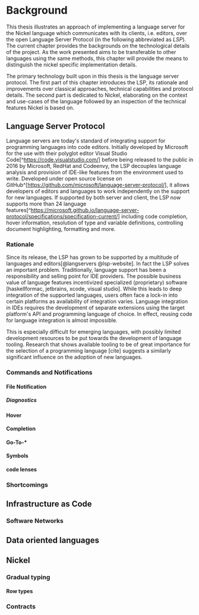 # Background

This thesis illustrates an approach of implementing a language server for the Nickel language which communicates with its clients, i.e. editors, over the open Language Server Protocol (in the following abbreviated as *LSP*).
The current chapter provides the backgrounds on the technological details of the project.
As the work presented aims to be transferable to other languages using the same methods, this chapter will provide the means to distinguish the nickel specific implementation details.

The primary technology built upon in this thesis is the language server protocol.
The first part of this chapter introduces the LSP, its rationale and improvements over classical approaches, technical capabilities and protocol details. 
The second part is dedicated to Nickel, elaborating on the context and use-cases of the language followed by an inspection of the technical features Nickel is based on.

## Language Server Protocol

Language servers are today's standard of integrating support for programming languages into code editors.
Initially developed by Microsoft for the use with their polyglot editor Visual Studio Code[^https://code.visualstudio.com/] before being released to the public in 2016 by Microsoft, RedHat and Codeenvy, the LSP decouples language analysis and provision of IDE-like features from the environment used to write.
Developed under open source license on GitHub^[https://github.com/microsoft/language-server-protocol/], it allows developers of editors and languages to work independently on the support for new languages.
If supported by both server and client, the LSP now supports more than 24 language features[^https://microsoft.github.io/language-server-protocol/specifications/specification-current/] including code completion, hover information, resolution of type and variable definitions, controlling document highlighting, formatting and more.

### Rationale

Since its release, the LSP has grown to be supported by a multitude of languages and editors[@langservers @lsp-website].
In fact the LSP solves an important problem.
Traditionally, language support has been a responsibility and selling point for IDE providers. The possible business value of language features incentivized specialized (proprietary) software [haskellformac, jetbrains, xcode, visual studio].
While this leads to deep integration of the supported languages, users often face a lock-in into certain platforms as availability of integration varies.
Language integration in IDEs requires the development of separate extensions using the target platform's API and programming language of choice.
In effect, reusing code for language integration is almost impossible.

This is especially difficult for emerging languages, with possibly limited development resources to be put towards the development of language tooling.
Research that shows available tooling to be of great importance for the selection of a programming language [cite] suggests a similarly significant influence on the adoption of new languages.


### Commands and Notifications

#### File Notification

##### Diagnostics

#### Hover

#### Completion

#### Go-To-\*

#### Symbols

#### code lenses

### Shortcomings

## Infrastructure as Code

<!-- TODO: Keep? -->
### Software   Networks



## Data oriented languages

## Nickel

### Gradual typing

#### Row types
### Contracts
